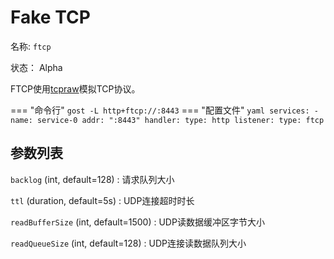 # Fake TCP

名称: `ftcp`

状态： Alpha

FTCP使用[tcpraw](github.com/xtaci/tcpraw)模拟TCP协议。

=== "命令行"
    ```
	gost -L http+ftcp://:8443
	```
=== "配置文件"
    ```yaml
	services:
	- name: service-0
	  addr: ":8443"
	  handler:
		type: http
	  listener:
		type: ftcp
	```

## 参数列表

`backlog` (int, default=128)
:    请求队列大小

`ttl` (duration, default=5s)
:    UDP连接超时时长

`readBufferSize` (int, default=1500)
:    UDP读数据缓冲区字节大小

`readQueueSize` (int, default=128)
:    UDP连接读数据队列大小

